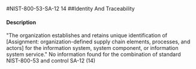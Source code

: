 #NIST-800-53-SA-12 14
##Identity And Traceability
#### Description
"The organization establishes and retains unique identification of [Assignment: organization-defined supply chain elements, processes, and actors] for the information system, system component, or information system service."
No information found for the combination of standard NIST-800-53 and control SA-12 (14)

